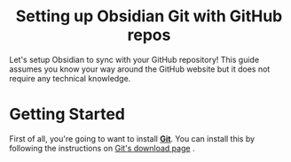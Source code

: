 <center><h1>Setting up Obsidian Git with GitHub repos</h1></center>


Let's setup Obsidian to sync with your GitHub repository! This guide assumes you know your way around the GitHub website but it does not require any technical knowledge.

# Getting Started

First of all, you're going to want to install [**Git**](https://git-scm.com/). You can install this by following the instructions on [Git's download page](https://git-scm.com/downloads)
.

